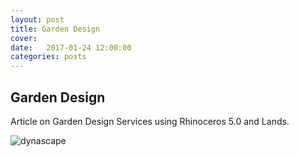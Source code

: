 ```yaml
---
layout: post
title: Garden Design
cover: 
date:   2017-01-24 12:00:00
categories: posts
---
```


## Garden Design


Article on Garden Design Services using Rhinoceros 5.0 and Lands. 

![dynascape](/flex/images/scammon.jpg) 
